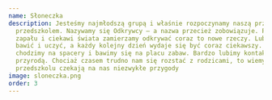 ```yaml
---
name: Słoneczka
description: Jesteśmy najmłodszą grupą i właśnie rozpoczynamy naszą przygodę z
  przedszkolem. Nazywamy się Odkrywcy – a nazwa przecież zobowiązuje. Pełni
  zapału i ciekawi świata zamierzamy odkrywać coraz to nowe rzeczy. Lubimy się
  bawić i uczyć, a każdy kolejny dzień wydaje się być coraz ciekawszy. Często
  chodzimy na spacery i bawimy się na placu zabaw. Bardzo lubimy kontakt z
  przyrodą. Chociaż czasem trudno nam się rozstać z rodzicami, to wiemy, że w
  przedszkolu czekają na nas niezwykłe przygody
image: sloneczka.png
order: 3
---
```

